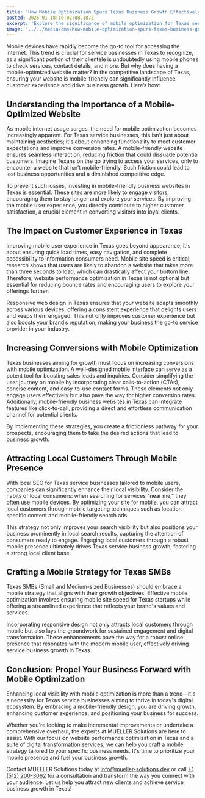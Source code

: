 ```yaml
---
title: 'How Mobile Optimization Spurs Texas Business Growth Effectively'
posted: 2025-01-18T10:02:08.187Z
excerpt: 'Explore the significance of mobile optimization for Texas service businesses and how a responsive design can enhance customer experience and drive business growth.'
image: '../../media/cms/how-mobile-optimization-spurs-texas-business-growth.png'
---
```


Mobile devices have rapidly become the go-to tool for accessing the internet. This trend is crucial for service businesses in Texas to recognize, as a significant portion of their clientele is undoubtedly using mobile phones to check services, contact details, and more. But why does having a mobile-optimized website matter? In the competitive landscape of Texas, ensuring your website is mobile-friendly can significantly influence customer experience and drive business growth. Here’s how:

## Understanding the Importance of a Mobile-Optimized Website

As mobile internet usage surges, the need for mobile optimization becomes increasingly apparent. For Texas service businesses, this isn't just about maintaining aesthetics; it's about enhancing functionality to meet customer expectations and improve conversion rates. A mobile-friendly website ensures seamless interaction, reducing friction that could dissuade potential customers. Imagine Texans on the go trying to access your services, only to encounter a website that isn’t mobile-friendly. Such friction could lead to lost business opportunities and a diminished competitive edge.

To prevent such losses, investing in mobile-friendly business websites in Texas is essential. These sites are more likely to engage visitors, encouraging them to stay longer and explore your services. By improving the mobile user experience, you directly contribute to higher customer satisfaction, a crucial element in converting visitors into loyal clients.

## The Impact on Customer Experience in Texas

Improving mobile user experience in Texas goes beyond appearance; it's about ensuring quick load times, easy navigation, and complete accessibility to information consumers need. Mobile site speed is critical; research shows that users are likely to abandon a website that takes more than three seconds to load, which can drastically affect your bottom line. Therefore, website performance optimization in Texas is not optional but essential for reducing bounce rates and encouraging users to explore your offerings further.

Responsive web design in Texas ensures that your website adapts smoothly across various devices, offering a consistent experience that delights users and keeps them engaged. This not only improves customer experience but also boosts your brand’s reputation, making your business the go-to service provider in your industry.

## Increasing Conversions with Mobile Optimization

Texas businesses aiming for growth must focus on increasing conversions with mobile optimization. A well-designed mobile interface can serve as a potent tool for boosting sales leads and inquiries. Consider simplifying the user journey on mobile by incorporating clear calls-to-action (CTAs), concise content, and easy-to-use contact forms. These elements not only engage users effectively but also pave the way for higher conversion rates. Additionally, mobile-friendly business websites in Texas can integrate features like click-to-call, providing a direct and effortless communication channel for potential clients.

By implementing these strategies, you create a frictionless pathway for your prospects, encouraging them to take the desired actions that lead to business growth.

## Attracting Local Customers Through Mobile Presence

With local SEO for Texas service businesses tailored to mobile users, companies can significantly enhance their local visibility. Consider the habits of local consumers: when searching for services "near me," they often use mobile devices. By optimizing your site for mobile, you can attract local customers through mobile targeting techniques such as location-specific content and mobile-friendly search ads.

This strategy not only improves your search visibility but also positions your business prominently in local search results, capturing the attention of consumers ready to engage. Engaging local customers through a robust mobile presence ultimately drives Texas service business growth, fostering a strong local client base.

## Crafting a Mobile Strategy for Texas SMBs

Texas SMBs (Small and Medium-sized Businesses) should embrace a mobile strategy that aligns with their growth objectives. Effective mobile optimization involves ensuring mobile site speed for Texas startups while offering a streamlined experience that reflects your brand's values and services.

Incorporating responsive design not only attracts local customers through mobile but also lays the groundwork for sustained engagement and digital transformation. These enhancements pave the way for a robust online presence that resonates with the modern mobile user, effectively driving service business growth in Texas.

## Conclusion: Propel Your Business Forward with Mobile Optimization

Enhancing local visibility with mobile optimization is more than a trend—it's a necessity for Texas service businesses aiming to thrive in today's digital ecosystem. By embracing a mobile-friendly design, you are driving growth, enhancing customer experience, and positioning your business for success.

Whether you're looking to make incremental improvements or undertake a comprehensive overhaul, the experts at MUELLER Solutions are here to assist. With our focus on website performance optimization in Texas and a suite of digital transformation services, we can help you craft a mobile strategy tailored to your specific business needs. It's time to prioritize your mobile presence and fuel your business growth.

Contact MUELLER Solutions today at [info@mueller-solutions.dev](mailto:info@mueller-solutions.dev) or call [+1 (512) 200-3062](tel:+15122003062) for a consultation and transform the way you connect with your audience. Let us help you attract new clients and achieve service business growth in Texas!
